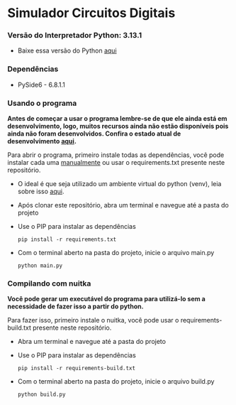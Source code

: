 # Simulador Circuitos Digitais
### Versão do Interpretador Python: 3.13.1
* Baixe essa versão do Python [aqui](https://www.python.org/downloads/release/python-3131/)

### Dependências
* PySide6 - 6.8.1.1

### Usando o programa
**Antes de começar a usar o programa lembre-se de que ele ainda está em desenvolvimento, logo, muitos recursos ainda não estão disponíveis pois ainda não foram desenvolvidos. Confira o estado atual de desenvolvimento [aqui](https://github.com/users/brunocardosofs/projects/4).**

Para abrir o programa, primeiro instale todas as dependências, você pode instalar cada uma [manualmente](#dependências) ou usar o requirements.txt presente neste repositório.
* O ideal é que seja utilizado um ambiente virtual do python (venv), leia sobre isso [aqui](https://docs.python.org/3/library/venv.html).
* Após clonar este repositório, abra um terminal e navegue até a pasta do projeto
* Use o PIP para instalar as dependências

    ~~~
    pip install -r requirements.txt
    ~~~

* Com o terminal aberto na pasta do projeto, inicie o arquivo main.py

    ~~~
    python main.py
    ~~~

### Compilando com nuitka
**Você pode gerar um executável do programa para utilizá-lo sem a necessidade de fazer isso a partir do python.**

Para fazer isso, primeiro instale o nuitka, você pode usar o requirements-build.txt presente neste repositório.
* Abra um terminal e navegue até a pasta do projeto
* Use o PIP para instalar as dependências

    ~~~
    pip install -r requirements-build.txt
    ~~~

* Com o terminal aberto na pasta do projeto, inicie o arquivo build.py

    ~~~
    python build.py
    ~~~